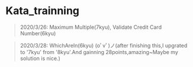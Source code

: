 # Kata_trainning
> 2020/3/26:
Maximum Multiple(7kyu), Validate Credit Card Number(6kyu)

> 2020/3/28:
WhichAreIn(6kyu)  (oﾟvﾟ)ノ(after finishing this,I upgrated to '7kyu' from '8kyu'.And gainning 28points,amazing~Maybe my solution is nice.)
